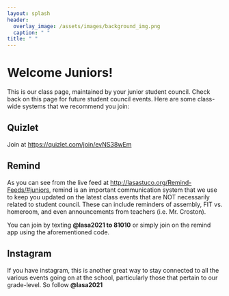 ```yaml
---
layout: splash
header:
  overlay_image: /assets/images/background_img.png
  caption: " "
title: " "
---
```


# Welcome Juniors!
This is our class page, maintained by your junior student council. Check back on this page for future student council events.
Here are some class-wide systems that we recommend you join:

## Quizlet
Join at <https://quizlet.com/join/evNS38wEm>

## Remind
As you can see from the live feed at <http://lasastuco.org/Remind-Feeds/#juniors>, remind is an important communication system that we use to keep you updated on the latest class events that are NOT necessarily related to student council. These can include reminders of assembly, FIT vs. homeroom, and even announcements from teachers (i.e. Mr. Croston).

You can join by texting **@lasa2021 to 81010** or simply join on the remind app using the aforementioned code.

## Instagram
If you have instagram, this is another great way to stay connected to all the various events going on at the school, particularly those that pertain to our grade-level. So follow **@lasa2021**
